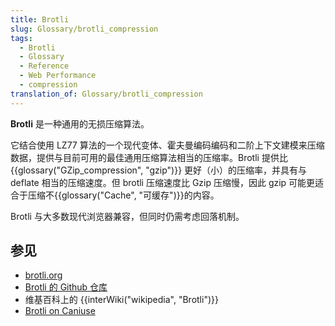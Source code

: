 ```yaml
---
title: Brotli
slug: Glossary/brotli_compression
tags:
  - Brotli
  - Glossary
  - Reference
  - Web Performance
  - compression
translation_of: Glossary/brotli_compression
---
```

**Brotli** 是一种通用的无损压缩算法。

它结合使用 LZ77 算法的一个现代变体、霍夫曼编码编码和二阶上下文建模来压缩数据，提供与目前可用的最佳通用压缩算法相当的压缩率。Brotli 提供比 {{glossary("GZip_compression", "gzip")}} 更好（小）的压缩率，并具有与 deflate 相当的压缩速度。但 brotli 压缩速度比 Gzip 压缩慢，因此 gzip 可能更适合于压缩不{{glossary("Cache", "可缓存")}}的内容。

Brotli 与大多数现代浏览器兼容，但同时仍需考虑回落机制。

## 参见

- [brotli.org](https://brotli.org/)
- [Brotli 的 Github 仓库](https://github.com/google/brotli)
- 维基百科上的 {{interWiki("wikipedia", "Brotli")}}
- [Brotli on Caniuse](https://caniuse.com/#feat=brotli)
